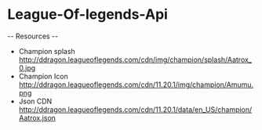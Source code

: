 # League-Of-legends-Api


-- Resources -- 

* Champion splash 
   http://ddragon.leagueoflegends.com/cdn/img/champion/splash/Aatrox_0.jpg
* Champion Icon 
  http://ddragon.leagueoflegends.com/cdn/11.20.1/img/champion/Amumu.png
* Json CDN 
  http://ddragon.leagueoflegends.com/cdn/11.20.1/data/en_US/champion/Aatrox.json

